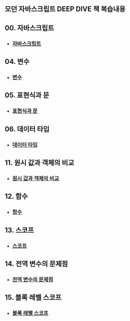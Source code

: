 ## 모던 자바스크립트 DEEP DIVE 책 복습내용

## 00. 자바스크립트
- ### [자바스크립트](./00/_00_자바스크립트.md)

## 04. 변수
- ### [변수](./04/_04_변수.md)

## 05. 표현식과 문
- ### [표현식과 문](./05/_05_표현식과%20문.md)

## 06. 데이터 타입
- ### [데이터 타입](./06/_06_데이터%20타입.md)

## 11. 원시 값과 객체의 비교
- ### [원시 값과 객체의 비교](./11/_11_원시%20값과%20객체의%20비교.md)

## 12. 함수
- ### [함수](./12/_12_함수.md)

## 13. 스코프
- ### [스코프](./13/_13_스코프.md)

## 14. 전역 변수의 문제점
- ### [전역 변수의 문제점](./14/_14_전역%20변수의%20문제점.md)

## 15. 블록 레벨 스코프
- ### [블록 레벨 스코프](./15/_15_블록%20레벨%20스코프.md)